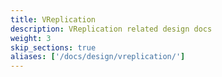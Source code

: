 ```yaml
---
title: VReplication
description: VReplication related design docs
weight: 3
skip_sections: true
aliases: ['/docs/design/vreplication/']
---
```

